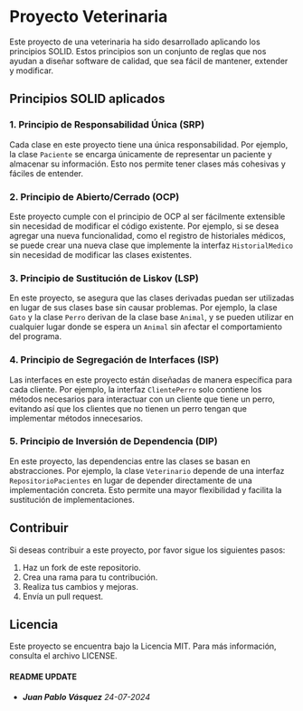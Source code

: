 # Proyecto Veterinaria

Este proyecto de una veterinaria ha sido desarrollado aplicando los principios SOLID. Estos principios son un conjunto de reglas que nos ayudan a diseñar software de calidad, que sea fácil de mantener, extender y modificar.

## Principios SOLID aplicados

### 1. Principio de Responsabilidad Única (SRP)

Cada clase en este proyecto tiene una única responsabilidad. Por ejemplo, la clase `Paciente` se encarga únicamente de representar un paciente y almacenar su información. Esto nos permite tener clases más cohesivas y fáciles de entender.

### 2. Principio de Abierto/Cerrado (OCP)

Este proyecto cumple con el principio de OCP al ser fácilmente extensible sin necesidad de modificar el código existente. Por ejemplo, si se desea agregar una nueva funcionalidad, como el registro de historiales médicos, se puede crear una nueva clase que implemente la interfaz `HistorialMedico` sin necesidad de modificar las clases existentes.

### 3. Principio de Sustitución de Liskov (LSP)

En este proyecto, se asegura que las clases derivadas puedan ser utilizadas en lugar de sus clases base sin causar problemas. Por ejemplo, la clase `Gato` y la clase `Perro` derivan de la clase base `Animal`, y se pueden utilizar en cualquier lugar donde se espera un `Animal` sin afectar el comportamiento del programa.

### 4. Principio de Segregación de Interfaces (ISP)

Las interfaces en este proyecto están diseñadas de manera específica para cada cliente. Por ejemplo, la interfaz `ClientePerro` solo contiene los métodos necesarios para interactuar con un cliente que tiene un perro, evitando así que los clientes que no tienen un perro tengan que implementar métodos innecesarios.

### 5. Principio de Inversión de Dependencia (DIP)

En este proyecto, las dependencias entre las clases se basan en abstracciones. Por ejemplo, la clase `Veterinario` depende de una interfaz `RepositorioPacientes` en lugar de depender directamente de una implementación concreta. Esto permite una mayor flexibilidad y facilita la sustitución de implementaciones.

## Contribuir

Si deseas contribuir a este proyecto, por favor sigue los siguientes pasos:

1. Haz un fork de este repositorio.
2. Crea una rama para tu contribución.
3. Realiza tus cambios y mejoras.
4. Envía un pull request.

## Licencia

Este proyecto se encuentra bajo la Licencia MIT. Para más información, consulta el archivo LICENSE.

#### README UPDATE
* ***Juan Pablo Vásquez***  *24-07-2024*